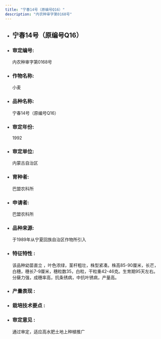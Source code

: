 ```yaml
---
title: "宁春14号（原编号Q16）"
description: "内农种审字第0168号"
---
```

* ## 宁春14号（原编号Q16）
* ###  审定编号:  
   内农种审字第0168号

*  ### 作物名称:  
   小麦

*   ###  品种名称: 
    宁春14号（原编号Q16）

*   ### 审定年份: 
    1992

*   ### 审定单位:  
    内蒙古自治区

*   ### 育种者:  
    巴盟农科所

*   ### 申请者:  
    巴盟农科所

*   ### 品种来源:  
    于1989年从宁夏回族自治区作物所引入


*   ### 特征特性 : 
    该品种幼苗直立 ，叶色浓绿，茎杆粗壮，株型紧凑。株高85-90厘米，长芒，白穗，穗长7-9厘米，穗粒数35，白粒，干粒重42-46克。生育期95天左右。分蘖力强，成穗率高，抗条锈病，中抗叶锈病，产量高。


*   ### 产量表现 : 
    

*   ### 栽培技术要点 : 
    

*   ### 审定意见 : 
    通过审定，适应高水肥土地上种植推广

